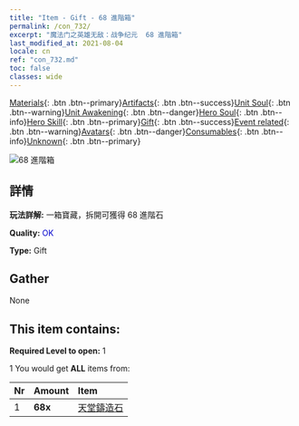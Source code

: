 ```yaml
---
title: "Item - Gift - 68 進階箱"
permalink: /con_732/
excerpt: "魔法门之英雄无敌：战争纪元  68 進階箱"
last_modified_at: 2021-08-04
locale: cn
ref: "con_732.md"
toc: false
classes: wide
---
```

 [Materials](/ItemsCN/){: .btn .btn--primary}[Artifacts](/ItemsCN/Artifacts/){: .btn .btn--success}[Unit Soul](/ItemsCN/UnitSoul/){: .btn .btn--warning}[Unit Awakening](/ItemsCN/UnitAwakening/){: .btn .btn--danger}[Hero Soul](/ItemsCN/HeroSoul/){: .btn .btn--info}[Hero Skill](/ItemsCN/HeroSkill/){: .btn .btn--primary}[Gift](/ItemsCN/Gift/){: .btn .btn--success}[Event related](/ItemsCN/Events/){: .btn .btn--warning}[Avatars](/ItemsCN/Avatars/){: .btn .btn--danger}[Consumables](/ItemsCN/Consumables/){: .btn .btn--info}[Unknown](/ItemsCN/Unknown/){: .btn .btn--primary}

 ![68 進階箱](/images/t/i_tool_30262.png)

## 詳情
 **玩法詳解:** 一箱寶藏，拆開可獲得 68 進階石

 **Quality:** <span style="color: #0000CD">OK</span>

 **Type:** Gift

## Gather

  None

## This item contains:

 **Required Level to open:** 1

 1 You would get **ALL** items  from:

  | Nr | Amount |     Item    |
  |:---|:-------|:------------|
  | 1 |  **68x** | [天堂鑄造石](/cn/Items/art_188/) |  | 

